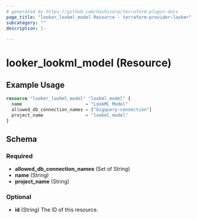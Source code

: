 ```yaml
---
# generated by https://github.com/hashicorp/terraform-plugin-docs
page_title: "looker_lookml_model Resource - terraform-provider-looker"
subcategory: ""
description: |-
  
---
```


# looker_lookml_model (Resource)



## Example Usage

```terraform
resource "looker_lookml_model" "lookml_model" {
  name                        = "LookML Model"
  allowed_db_connection_names = ["bigquery-connection"]
  project_name                = "lookml_model"
}
```

<!-- schema generated by tfplugindocs -->
## Schema

### Required

- **allowed_db_connection_names** (Set of String)
- **name** (String)
- **project_name** (String)

### Optional

- **id** (String) The ID of this resource.



